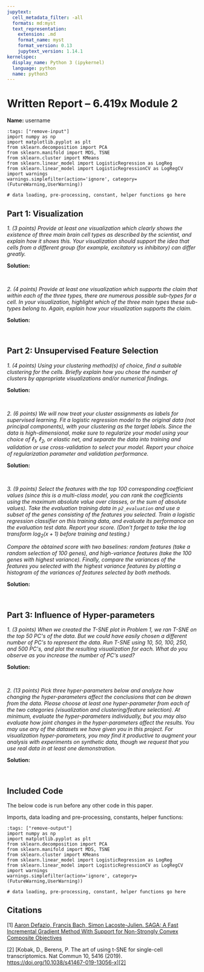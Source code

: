 ```yaml
---
jupytext:
  cell_metadata_filter: -all
  formats: md:myst
  text_representation:
    extension: .md
    format_name: myst
    format_version: 0.13
    jupytext_version: 1.14.1
kernelspec:
  display_name: Python 3 (ipykernel)
  language: python
  name: python3
---
```


# Written Report – 6.419x Module 2

<div class="author"><b>Name:</b> username</div>

```{code-cell}
:tags: ["remove-input"]
import numpy as np
import matplotlib.pyplot as plt
from sklearn.decomposition import PCA
from sklearn.manifold import MDS, TSNE
from sklearn.cluster import KMeans
from sklearn.linear_model import LogisticRegression as LogReg
from sklearn.linear_model import LogisticRegressionCV as LogRegCV
import warnings
warnings.simplefilter(action='ignore', category=(FutureWarning,UserWarning))

# data loading, pre-processing, constant, helper functions go here
```

## Part 1: Visualization

*1. (3 points) Provide at least one visualization which clearly shows the existence of three main brain cell types as described by the scientist, and explain how it shows this. Your visualization should support the idea that cells from a different group (for example, excitatory vs inhibitory) can differ greatly.*

**Solution:**


<br>

*2. (4 points) Provide at least one visualization which supports the claim that within each of the three types, there are numerous possible sub-types for a cell. In your visualization, highlight which of the three main types these sub-types belong to. Again, explain how your visualization supports the claim.*

**Solution:**


<br>

## Part 2: Unsupervised Feature Selection

*1. (4 points) Using your clustering method(s) of choice, find a suitable clustering for the cells. Briefly explain how you chose the number of clusters by appropriate visualizations and/or numerical findings.*

**Solution:**


<br>

*2. (6 points) We will now treat your cluster assignments as labels for supervised learning. Fit a logistic regression model to the original data (not principal components), with your clustering as the target labels. Since the data is high-dimensional, make sure to regularize your model using your choice of $\ell_1$, $\ell_2$, or elastic net, and separate the data into training and validation or use cross-validation to select your model. Report your choice of regularization parameter and validation performance.*

**Solution:**


<br>

*3. (9 points) Select the features with the top 100 corresponding coefficient values (since this is a multi-class model, you can rank the coefficients using the maximum absolute value over classes, or the sum of absolute values). Take the evaluation training data in `p2_evaluation` and use a subset of the genes consisting of the features you selected. Train a logistic regression classifier on this training data, and evaluate its performance on the evaluation test data. Report your score. (Don't forget to take the log transform $\log_2(x+1)$ before training and testing.)*

*Compare the obtained score with two baselines: random features (take a random selection of 100 genes), and high-variance features (take the 100 genes with highest variance). Finally, compare the variances of the features you selected with the highest variance features by plotting a histogram of the variances of features selected by both methods.*

**Solution:**


<br>

## Part 3: Influence of Hyper-parameters

*1. (3 points) When we created the T-SNE plot in Problem 1, we ran T-SNE on the top 50 PC's of the data. But we could have easily chosen a different number of PC's to represent the data. Run T-SNE using 10, 50, 100, 250, and 500 PC's, and plot the resulting visualization for each. What do you observe as you increase the number of PC's used?*

**Solution:**


<br>

*2. (13 points) Pick three hyper-parameters below and analyze how changing the hyper-parameters affect the conclusions that can be drawn from the data. Please choose at least one hyper-parameter from each of the two categories (visualization and clustering/feature selection). At minimum, evaluate the hyper-parameters individually, but you may also evaluate how joint changes in the hyper-parameters affect the results. You may use any of the datasets we have given you in this project. For visualization hyper-parameters, you may find it productive to augment your analysis with experiments on synthetic data, though we request that you use real data in at least one demonstration.*

**Solution:**


<br>


## Included Code

The below code is run before any other code in this paper.

Imports, data loading and pre-processing, constants, helper functions:

```{code-cell}
:tags: ["remove-output"]
import numpy as np
import matplotlib.pyplot as plt
from sklearn.decomposition import PCA
from sklearn.manifold import MDS, TSNE
from sklearn.cluster import KMeans
from sklearn.linear_model import LogisticRegression as LogReg
from sklearn.linear_model import LogisticRegressionCV as LogRegCV
import warnings
warnings.simplefilter(action='ignore', category=(FutureWarning,UserWarning))

# data loading, pre-processing, constant, helper functions go here
```

## Citations

\[1] [Aaron Defazio, Francis Bach, Simon Lacoste-Julien. SAGA: A Fast Incremental Gradient Method With Support for Non-Strongly Convex Composite Objectives][1]

\[2] [Kobak, D., Berens, P. The art of using t-SNE for single-cell transcriptomics. Nat Commun 10, 5416 (2019). https://doi.org/10.1038/s41467-019-13056-x][2]

 [1]: https://www.di.ens.fr/~fbach/Defazio_NIPS2014.pdf
 [2]: https://doi.org/10.1038/s41467-019-13056-x
